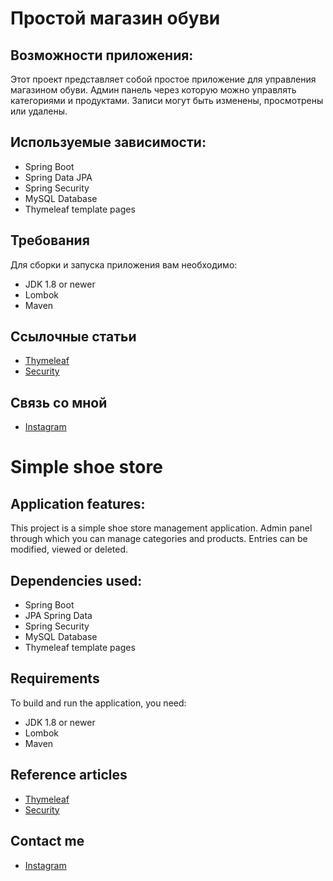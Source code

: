 # Простой магазин обуви
## Возможности приложения:
Этот проект представляет собой простое приложение для управления магазином обуви. Админ панель через которую можно управлять категориями и продуктами. Записи могут быть изменены, просмотрены или удалены.

## Используемые зависимости:
- Spring Boot
- Spring Data JPA
- Spring Security
- MySQL Database
- Thymeleaf template pages

## Требования
Для сборки и запуска приложения вам необходимо:
- JDK 1.8 or newer
- Lombok
- Maven

## Ссылочные статьи
- [Thymeleaf](https://www.thymeleaf.org/doc/articles/layouts.html)
- [Security](https://www.thymeleaf.org/doc/articles/springsecurity.html)

## Связь со мной
- [Instagram](https://www.instagram.com/imogk999/)


# Simple shoe store
## Application features:
This project is a simple shoe store management application. Admin panel through which you can manage categories and products. Entries can be modified, viewed or deleted.

## Dependencies used:
- Spring Boot
- JPA Spring Data
- Spring Security
- MySQL Database
- Thymeleaf template pages

## Requirements
To build and run the application, you need:
- JDK 1.8 or newer
- Lombok
- Maven

## Reference articles
- [Thymeleaf](https://www.thymeleaf.org/doc/articles/layouts.html)
- [Security](https://www.thymeleaf.org/doc/articles/springsecurity.html)

## Contact me
- [Instagram](https://www.instagram.com/imogk999/)
